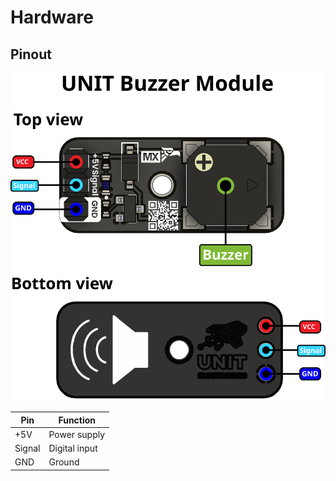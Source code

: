 # Hardware

## Pinout

![PINOUT](resources/buzzer_pinout.svg)


| Pin     | Function        |
|---------|-----------------|
| +5V     | Power supply    |
| Signal  | Digital input   |
| GND     | Ground          |